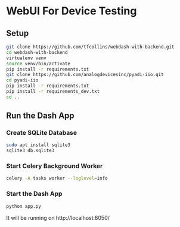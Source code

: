 # WebUI For Device Testing

## Setup

```bash
git clone https://github.com/tfcollins/webdash-with-backend.git
cd webdash-with-backend
virtualenv venv
source venv/bin/activate
pip install -r requirements.txt
git clone https://github.com/analogdevicesinc/pyadi-iio.git
cd pyadi-iio
pip install -r requirements.txt
pip install -r requirements_dev.txt
cd ..
```

## Run the Dash App

### Create SQLite Database


```bash
sudo apt install sqlite3
sqlite3 db.sqlite3
```

### Start Celery Background Worker

```bash
celery -A tasks worker --loglevel=info
```

### Start the Dash App

```bash
python app.py
```

It will be running on http://localhost:8050/